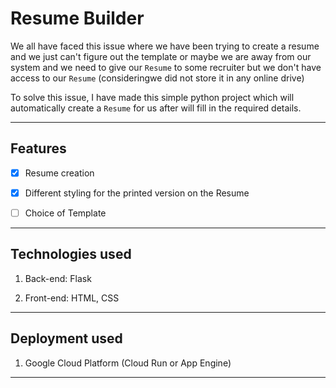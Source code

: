 # Resume Builder

We all have faced this issue where we have been trying to create a resume and we just can't figure out the template or maybe we are away from our system and we need to give our `Resume` to some recruiter but we don't have access to our `Resume` (consideringwe did not store it in any online drive)

To solve this issue, I have made this simple python project which will automatically create a `Resume` for us after will fill in the required details.

---

## Features

- [x] Resume creation

- [x] Different styling for the printed version on the Resume

- [ ] Choice of Template

---

## Technologies used

1. Back-end: Flask

2. Front-end: HTML, CSS

---

## Deployment used

1. Google Cloud Platform (Cloud Run or App Engine)

---
